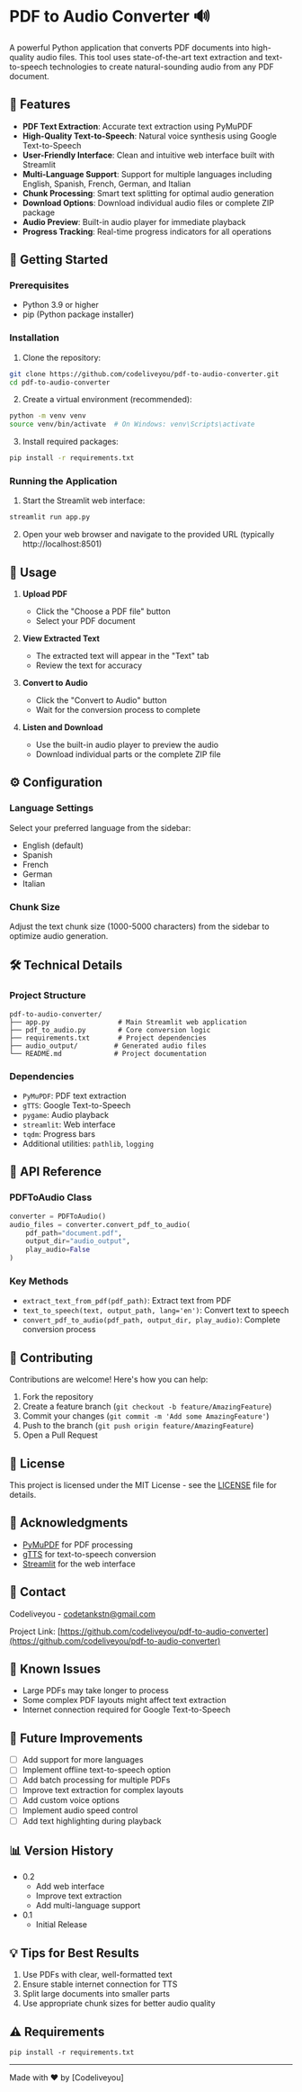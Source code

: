 # PDF to Audio Converter 🔊

A powerful Python application that converts PDF documents into high-quality audio files. This tool uses state-of-the-art text extraction and text-to-speech technologies to create natural-sounding audio from any PDF document.

## 🌟 Features

- **PDF Text Extraction**: Accurate text extraction using PyMuPDF
- **High-Quality Text-to-Speech**: Natural voice synthesis using Google Text-to-Speech
- **User-Friendly Interface**: Clean and intuitive web interface built with Streamlit
- **Multi-Language Support**: Support for multiple languages including English, Spanish, French, German, and Italian
- **Chunk Processing**: Smart text splitting for optimal audio generation
- **Download Options**: Download individual audio files or complete ZIP package
- **Audio Preview**: Built-in audio player for immediate playback
- **Progress Tracking**: Real-time progress indicators for all operations

## 🚀 Getting Started

### Prerequisites

- Python 3.9 or higher
- pip (Python package installer)

### Installation

1. Clone the repository:
```bash
git clone https://github.com/codeliveyou/pdf-to-audio-converter.git
cd pdf-to-audio-converter
```

2. Create a virtual environment (recommended):
```bash
python -m venv venv
source venv/bin/activate  # On Windows: venv\Scripts\activate
```

3. Install required packages:
```bash
pip install -r requirements.txt
```

### Running the Application

1. Start the Streamlit web interface:
```bash
streamlit run app.py
```

2. Open your web browser and navigate to the provided URL (typically http://localhost:8501)

## 📖 Usage

1. **Upload PDF**
   - Click the "Choose a PDF file" button
   - Select your PDF document

2. **View Extracted Text**
   - The extracted text will appear in the "Text" tab
   - Review the text for accuracy

3. **Convert to Audio**
   - Click the "Convert to Audio" button
   - Wait for the conversion process to complete

4. **Listen and Download**
   - Use the built-in audio player to preview the audio
   - Download individual parts or the complete ZIP file

## ⚙️ Configuration

### Language Settings
Select your preferred language from the sidebar:
- English (default)
- Spanish
- French
- German
- Italian

### Chunk Size
Adjust the text chunk size (1000-5000 characters) from the sidebar to optimize audio generation.

## 🛠️ Technical Details

### Project Structure
```
pdf-to-audio-converter/
├── app.py                 # Main Streamlit web application
├── pdf_to_audio.py        # Core conversion logic
├── requirements.txt       # Project dependencies
├── audio_output/         # Generated audio files
└── README.md             # Project documentation
```

### Dependencies

- `PyMuPDF`: PDF text extraction
- `gTTS`: Google Text-to-Speech
- `pygame`: Audio playback
- `streamlit`: Web interface
- `tqdm`: Progress bars
- Additional utilities: `pathlib`, `logging`

## 📝 API Reference

### PDFToAudio Class

```python
converter = PDFToAudio()
audio_files = converter.convert_pdf_to_audio(
    pdf_path="document.pdf",
    output_dir="audio_output",
    play_audio=False
)
```

### Key Methods

- `extract_text_from_pdf(pdf_path)`: Extract text from PDF
- `text_to_speech(text, output_path, lang='en')`: Convert text to speech
- `convert_pdf_to_audio(pdf_path, output_dir, play_audio)`: Complete conversion process

## 🤝 Contributing

Contributions are welcome! Here's how you can help:

1. Fork the repository
2. Create a feature branch (`git checkout -b feature/AmazingFeature`)
3. Commit your changes (`git commit -m 'Add some AmazingFeature'`)
4. Push to the branch (`git push origin feature/AmazingFeature`)
5. Open a Pull Request

## 📄 License

This project is licensed under the MIT License - see the [LICENSE](LICENSE) file for details.

## 🙏 Acknowledgments

- [PyMuPDF](https://github.com/pymupdf/PyMuPDF) for PDF processing
- [gTTS](https://github.com/pndurette/gTTS) for text-to-speech conversion
- [Streamlit](https://streamlit.io/) for the web interface

## 📧 Contact

Codeliveyou - codetankstn@gmail.com

Project Link: [https://github.com/codeliveyou/pdf-to-audio-converter](https://github.com/codeliveyou/pdf-to-audio-converter)

## 🐛 Known Issues

- Large PDFs may take longer to process
- Some complex PDF layouts might affect text extraction
- Internet connection required for Google Text-to-Speech

## 🚀 Future Improvements

- [ ] Add support for more languages
- [ ] Implement offline text-to-speech option
- [ ] Add batch processing for multiple PDFs
- [ ] Improve text extraction for complex layouts
- [ ] Add custom voice options
- [ ] Implement audio speed control
- [ ] Add text highlighting during playback

## 📊 Version History

* 0.2
    * Add web interface
    * Improve text extraction
    * Add multi-language support
* 0.1
    * Initial Release

## 💡 Tips for Best Results

1. Use PDFs with clear, well-formatted text
2. Ensure stable internet connection for TTS
3. Split large documents into smaller parts
4. Use appropriate chunk sizes for better audio quality

## ⚠️ Requirements

```
pip install -r requirements.txt
```

---
Made with ❤️ by [Codeliveyou]
```